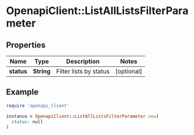 # OpenapiClient::ListAllListsFilterParameter

## Properties

| Name | Type | Description | Notes |
| ---- | ---- | ----------- | ----- |
| **status** | **String** | Filter lists by status | [optional] |

## Example

```ruby
require 'openapi_client'

instance = OpenapiClient::ListAllListsFilterParameter.new(
  status: null
)
```

